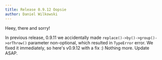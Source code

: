 ```yaml
---
title: Release 0.9.12 Oopsie
author: Daniel Wilkowski
---
```


Heey, there and sorry!

In previous release, 0.9.11 we accidentally made `replace()->by()->group()->orThrow()` 
parameter non-optional, which resulted in `TypeError` error. We fixed it immediately, 
so here's v0.9.12 with a fix :) Nothing more. Update ASAP.
